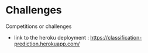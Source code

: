 # Challenges
Competitions or challenges

- link to the heroku deployment : https://classification-prediction.herokuapp.com/
